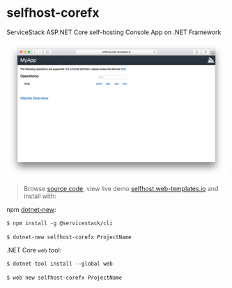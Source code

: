 # selfhost-corefx

ServiceStack ASP.NET Core self-hosting Console App on .NET Framework

[![](https://raw.githubusercontent.com/ServiceStack/Assets/master/csharp-templates/selfhost.png)](http://selfhost.web-templates.io/)

> Browse [source code](https://github.com/NetFrameworkCoreTemplates/selfhost-corefx), view live demo [selfhost.web-templates.io](http://selfhost.web-templates.io) and install with:

npm [dotnet-new](http://docs.servicestack.net/dotnet-new):

    $ npm install -g @servicestack/cli

    $ dotnet-new selfhost-corefx ProjectName

.NET Core `web` tool:

    $ dotnet tool install --global web

    $ web new selfhost-corefx ProjectName